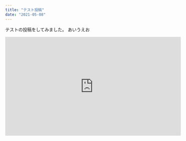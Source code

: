 ```yaml
---
title: "テスト投稿"
date: "2021-05-08"
---
```


テストの投稿をしてみました。
あいうえお

<iframe width="560" height="315" src="https://www.youtube.com/embed/4SZl1r2O_bY" frameborder="0" allowfullscreen></iframe>